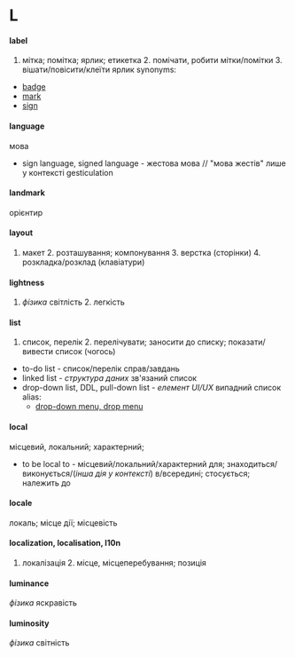 # L

#### label
1. мітка; помітка; ярлик; етикетка 2. помічати, робити мітки/помітки 3. вішати/повісити/клеїти ярлик
  synonyms:
  - [badge](./B.md#badge)
  - [mark](./M.md#mark)
  - [sign](./S.md#sign)

#### language
мова
  - sign language, signed language - жестова мова // "мова жестів" лише у контексті gesticulation

#### landmark
орієнтир

#### layout
1. макет 2. розташування; компонування 3. верстка (сторінки) 4. розкладка/розклад (клавіатури)

#### lightness
1. _фізика_ світлість 2. легкість

#### list
1. список, перелік 2. перелічувати; заносити до списку; показати/вивести список (чогось)
  - to-do list - список/перелік справ/завдань
  - linked list - _cтруктура даних_ зв'язаний список
  - drop-down list, DDL, pull-down list - _елемент UI/UX_ випадний список
    alias:
    - [drop-down menu, drop menu](./M.md#menu)

#### local
місцевий, локальний; характерний;
  - to be local to - місцевий/локальний/характерний для; знаходиться/виконується/(*інша дія у контексті*) в/всередині; стосується; належить до

#### locale
локаль; місце дії; місцевість

#### localization, localisation, l10n
1. локалізація 2. місце, місцеперебування; позиція

#### luminance
_фізика_ яскравість

#### luminosity
_фізика_ світність
